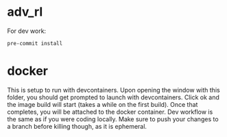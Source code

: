 # adv_rl

For dev work:

```bash
pre-commit install
```

# docker
This is setup to run with devcontainers. Upon opening the window with this folder, you should get prompted to launch with devcontainers.
Click ok and the image build will start (takes a while on the first build). Once that completes, you will be attached to the docker container.
Dev workflow is the same as if you were coding locally. Make sure to push your changes to a branch before killing though, as it is ephemeral.
